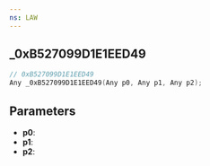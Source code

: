 ```yaml
---
ns: LAW
---
```

## _0xB527099D1E1EED49

```c
// 0xB527099D1E1EED49
Any _0xB527099D1E1EED49(Any p0, Any p1, Any p2);
```

## Parameters
* **p0**:
* **p1**:
* **p2**:
